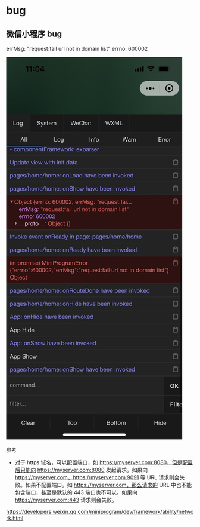 # bug

## 微信小程序 bug

errMsg: "request:fail url not in domain list" errno: 600002

![Alt text](wecom-temp-278917-d12779f30603a38d6707dac9604b7f0b.jpg)

参考

- 对于 https 域名，可以配置端口，如 https://myserver.com:8080，但是配置后只能向 https://myserver.com:8080 发起请求。如果向 https://myserver.com、https://myserver.com:9091 等 URL 请求则会失败。如果不配置端口。如 https://myserver.com，那么请求的 URL 中也不能包含端口，甚至是默认的 443 端口也不可以。如果向 https://myserver.com:443 请求则会失败。

https://developers.weixin.qq.com/miniprogram/dev/framework/ability/network.html

